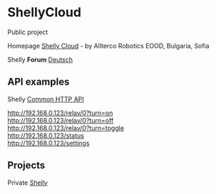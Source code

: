 # ShellyCloud
Public project

Homepage [Shelly Cloud](https://shelly.cloud/) - by Allterco Robotics EOOD, Bulgaria, Sofia

Shelly **Forum** [Deutsch](https://www.shelly-support.eu/forum/)

## API examples

Shelly [Common HTTP API](https://shelly-api-docs.shelly.cloud/#common-http-api)

http://192.168.0.123/relay/0?turn=on  
http://192.168.0.123/relay/0?turn=off  
http://192.168.0.123/relay/0?turn=toggle  
http://192.168.0.123/status   
http://192.168.0.123/settings   


## Projects

Private [Shelly](https://github.com/griemide/Shelly)

